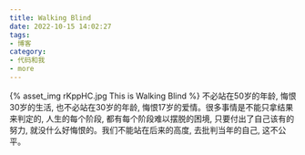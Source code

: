 ```yaml
---
title: Walking Blind
date: 2022-10-15 14:02:27
tags:
- 博客
category:
- 代码和我
- more
---
```

{% asset_img rKppHC.jpg This is Walking Blind %}
不必站在50岁的年龄, 悔恨30岁的生活, 也不必站在30岁的年龄, 悔恨17岁的爱情。很多事情是不能只拿结果来判定的, 人生的每个阶段, 都有每个阶段难以摆脱的困境, 只要付出了自己该有的努力, 就没什么好悔恨的。我们不能站在后来的高度, 去批判当年的自己, 这不公平。